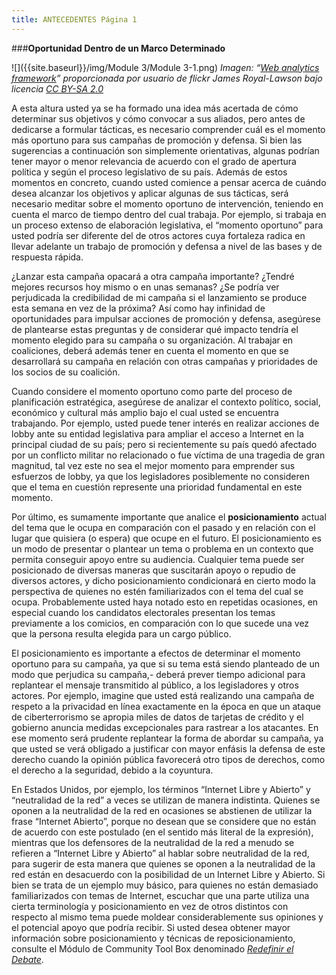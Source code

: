 ```yaml
---
title: ANTECEDENTES Página 1
---
```


###**Oportunidad Dentro de un Marco Determinado**

![]({{site.baseurl}}/img/Module 3/Module 3-1.png)
*Imagen: “<a href="http://www.flickr.com/photos/beantin/7649183772" target="_blank">Web analytics framework</a>” proporcionada por usuario de flickr James Royal-Lawson bajo licencia <a href="https://creativecommons.org/licenses/by-sa/2.0/" target="_blank" >CC BY-SA 2.0</a>*

A esta altura usted ya se ha formado una idea más acertada de cómo determinar sus objetivos y cómo convocar a sus aliados, pero antes de dedicarse a formular tácticas, es necesario comprender cuál es el momento más oportuno para sus campañas de promoción y defensa. Si bien las sugerencias a continuación son simplemente orientativas, algunas podrían tener mayor o menor relevancia de acuerdo con el grado de apertura política y según el proceso legislativo de su país. Además de estos momentos en concreto, cuando usted comience a pensar acerca de cuándo desea alcanzar los objetivos y aplicar algunas de sus tácticas, será necesario meditar sobre el momento oportuno de intervención, teniendo en cuenta el marco de tiempo dentro del cual trabaja. Por ejemplo, si trabaja en un proceso extenso de elaboración legislativa, el “momento oportuno” para usted podría ser diferente del de otros actores cuya fortaleza radica en llevar adelante un trabajo de promoción  y defensa a nivel de las bases y de respuesta rápida. 

¿Lanzar esta campaña opacará a otra campaña importante? ¿Tendré mejores recursos hoy mismo o en unas semanas? ¿Se podría ver perjudicada la credibilidad de mi campaña si el lanzamiento se produce esta semana en vez de la próxima? Así como hay infinidad de oportunidades para impulsar acciones de promoción y defensa, asegúrese de plantearse estas preguntas y de considerar qué impacto tendría el momento elegido para su campaña o su organización. Al trabajar en coaliciones, deberá además tener en cuenta el momento en que se desarrollará su campaña en relación con otras campañas y prioridades de los socios de su coalición.

Cuando considere el momento oportuno como parte del proceso de planificación estratégica, asegúrese de analizar el contexto político, social, económico y cultural más amplio bajo el cual usted se encuentra trabajando. Por ejemplo, usted puede tener interés en realizar acciones de lobby ante su entidad legislativa para ampliar el acceso a Internet en la principal ciudad de su país; pero si recientemente su país quedó afectado por un conflicto militar no relacionado o fue víctima de una tragedia de gran magnitud, tal vez este no sea el mejor momento para emprender sus esfuerzos de lobby, ya que los legisladores posiblemente no consideren que el tema en cuestión represente una prioridad fundamental en este momento.

Por último, es sumamente importante que analice el **posicionamiento** actual del tema que le ocupa en comparación con el pasado y en relación con el lugar que quisiera (o espera) que ocupe en el futuro. El posicionamiento es un modo de presentar o plantear un tema o problema en un contexto que permita conseguir apoyo entre su audiencia. Cualquier tema puede ser posicionado de diversas maneras que suscitarán apoyo o repudio de diversos actores, y dicho posicionamiento condicionará en cierto modo la perspectiva de quienes no estén familiarizados con el tema del cual se ocupa. Probablemente usted haya notado esto en repetidas ocasiones, en especial cuando los candidatos electorales presentan los temas previamente a los comicios, en comparación con lo que sucede una vez que la persona resulta elegida para un cargo público.  

El posicionamiento es importante a efectos de determinar el momento oportuno para su campaña, ya que si su tema está siendo planteado de un modo que perjudica su campaña,- deberá prever tiempo adicional para replantear el mensaje transmitido al público, a los legisladores y otros actores. Por ejemplo, imagine que usted está realizando una campaña de respeto a la privacidad en línea exactamente en la época en que un ataque de ciberterrorismo se apropia miles de datos de tarjetas de crédito y el gobierno anuncia medidas excepcionales para rastrear a los atacantes. En ese momento será prudente replantear la forma de abordar su campaña, ya que usted se verá obligado a justificar con mayor enfásis la defensa de este derecho cuando la opinión pública favorecerá otro tipos de derechos, como el derecho a la seguridad, debido a la coyuntura.

En Estados Unidos, por ejemplo, los términos “Internet Libre y Abierto” y “neutralidad de la red” a veces se utilizan de manera indistinta. Quienes se oponen a la neutralidad de la red en ocasiones se abstienen de utilizar la frase “Internet Abierto”, porque no desean que se considere que no están de acuerdo con este postulado (en el sentido más literal de la expresión), mientras que los defensores de la neutralidad de la red a menudo se refieren a “Internet Libre y Abierto” al hablar sobre neutralidad de la red, para sugerir de esta manera que quienes se oponen a la neutralidad de la red están en desacuerdo con la posibilidad de un Internet Libre y Abierto. Si bien se trata de un ejemplo muy básico, para quienes no están demasiado familiarizados con temas de Internet, escuchar que una parte utiliza una cierta terminología y posicionamiento en vez de otros distintos con respecto al mismo tema puede moldear considerablemente sus opiniones y el potencial apoyo que podría recibir. Si usted desea  obtener mayor información sobre posicionamiento y técnicas de reposicionamiento, consulte el Módulo de Community Tool Box denominado *<a href="http://ctb.ku.edu/es/tabla-de-contenidos/abogacia/fomento-a-la-educacion/replantear-debate/principal" target="_blank"> Redefinir el Debate</a>*. 
